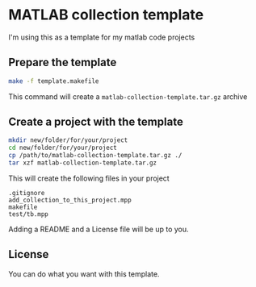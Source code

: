 # MATLAB collection template

I'm using this as a template for my matlab code projects

## Prepare the template
```bash
make -f template.makefile
```
This command will create a `matlab-collection-template.tar.gz` archive

## Create a project with the template
```bash
mkdir new/folder/for/your/project
cd new/folder/for/your/project
cp /path/to/matlab-collection-template.tar.gz ./
tar xzf matlab-collection-template.tar.gz
```

This will create the following files in your project
```
.gitignore
add_collection_to_this_project.mpp
makefile
test/tb.mpp
```
Adding a README and a License file will be up to you.

## License
You can do what you want with this template.
